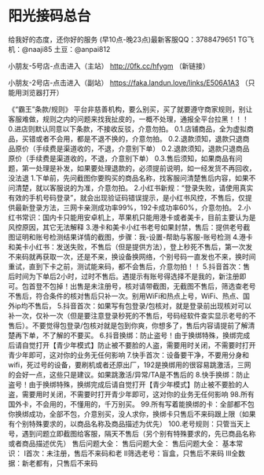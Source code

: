 # 阳光接码总台
给我好的态度，还你好的服务
(早10点-晚23点)最新客服QQ：3788479651
TG飞机：@naaji85
土豆：@anpai812

小朋友-5号店-点击进入（主站）
http://0fk.cc/hfygm
（新链接）

小朋友-2号店-点击进入（副站）
https://faka.landun.love/links/E506A1A3
（只能用浏览器打开）

《“霸王”条款/规则》
平台非慈善机构，要么别买，买了就要遵守商家规则，别让客服难做，规则之内的问题来找我扯皮的，一概不处理，通报全平台拉黑！！！
0.进店则默认同意以下条款，不接收反驳，介意勿拍。
0.1.店铺商品，全为虚拟商品，买错或者不会用，都是不退不换的，介意勿拍。
0.2.退款须知，退款只退商品原价（手续费是渠道收的，不退，介意别下单）
0.2.退款须知，退款只退商品原价（手续费是渠道收的，不退，介意别下单）
0.3.售后须知，如果商品有问题，第一处理是补发，如果要处理退款的，必须提前说明，如一经发货不再回收，没法退
1.下单前，先问截图你要购买的商品名称，找客服问清楚售后内容，如果不问清楚，就以客服说的为准，介意勿拍。
2.小红书新规：“登录失败，请使用真实有效的手机号码登录”，就会出现验证码错误提示，是小红书风控，不售后，仅提供最新登录方法，三网卡亲测成功率99%，192卡成功率60%，介意勿拍。
2.小红书常识：国内卡只能用安卓机上，苹果机只能用港卡或者美卡，目前主要认为是风控原因，其它无法解释
3.港卡和美卡小红书老号如果封禁，售后：提供老号截图证明和账号检测结果详情的截图，步骤：我-设置-帮助与客服-账号检测
4.港卡和美卡小红书：发送失败，不售后（但是提供方法），登上秒死不售后，第一次发不来码就再获取一次，还是不来，换设备换网络，个别号码一直发也不来，换时间重试，直到下卡之前，测试能来码，都不会售后，介意勿拍！！
5.抖音首次：售后时间为下单后2小时，过时不售后。遇提示有账号得选择不是我的，新注册即可。包首登不包掉！出售是未注册号，核对请带截图，无截图不售后，筛选查老号不售后，符合条件的核对售后只补一次。别用WiFi和热点上号，WiFi、热点、国外ip均不售后，
5.抖音首次：如果写有包登录/包核对，就是登录前出现核对可以补一次，仅补一次（但是要注意登录秒死的不售后，号码经软件查实显示老号的不售后）。不要觉得包登录/包核对就是包到你爽，你想多了，售后内容请提前了解清楚再下单，不了解的不要买。
6.抖音换绑：防止盗号！﻿由于换绑特殊，换绑完成后请自觉打开【青少年模式】防止被不要脸的人盗，需要用时关闭，不需要时打开青少年即可，这对你的业务无任何影响
7.快手首次：设备要干净，不要用分身和wifi，死过号的设备，要刷机或者还原出厂，192是换绑用的很容易跳激活，三网的会好一点，这些只是建议。如果跳激活/异常/TA是不售后的
8.快手换绑：防止盗号！﻿由于换绑特殊，换绑完成后请自觉打开【青少年模式】防止被不要脸的人盗，需要用时关闭，不需要时打开青少年即可，这对你的业务无任何影响
98.所有国外卡，不会用的，不懂用的，千万别买。
99.所有写着能换绑的卡：全部都不包你换绑成功，全部不包，介意别买，没人求你，换绑卡只售后不来码跟上限（如果有个别特殊要求的，以商品名称及商品描述为优先）
100.老号规则：只管当天上号，遇到问题立即截图给客服，隔天不售后（另个别有特殊要求的，先已商品名称或者商品描述优先）
售后问题大全：
售后问题大全：
售后问题大全：
基本常识：
Ⅰ首次：未注册，售后不来码和老
Ⅱ筛选老号：盲盒，只售后不来码
Ⅲ全数据：新老都有，只售后不来码
